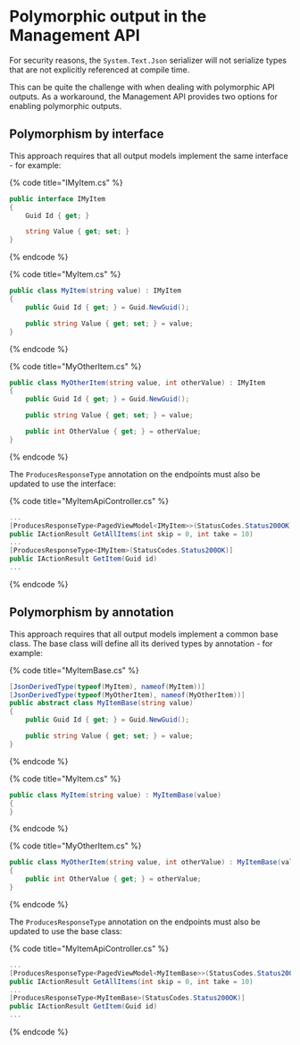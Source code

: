 ﻿---
description: How to support polymorphic outputs from custom Management APIs.
---

# Polymorphic output in the Management API

For security reasons, the `System.Text.Json` serializer will not serialize types that are not explicitly referenced at compile time.

This can be quite the challenge with when dealing with polymorphic API outputs. As a workaround, the Management API provides two options for enabling polymorphic outputs.

## Polymorphism by interface

This approach requires that all output models implement the same interface - for example:

{% code title="IMyItem.cs" %}
```csharp
public interface IMyItem
{
    Guid Id { get; }

    string Value { get; set; }
}
```
{% endcode %}

{% code title="MyItem.cs" %}
```csharp
public class MyItem(string value) : IMyItem
{
    public Guid Id { get; } = Guid.NewGuid();

    public string Value { get; set; } = value;
}
```
{% endcode %}

{% code title="MyOtherItem.cs" %}
```csharp
public class MyOtherItem(string value, int otherValue) : IMyItem
{
    public Guid Id { get; } = Guid.NewGuid();

    public string Value { get; set; } = value;

    public int OtherValue { get; } = otherValue;
}
```
{% endcode %}

The `ProducesResponseType` annotation on the endpoints must also be updated to use the interface:

{% code title="MyItemApiController.cs" %}
```csharp
...
[ProducesResponseType<PagedViewModel<IMyItem>>(StatusCodes.Status200OK)]
public IActionResult GetAllItems(int skip = 0, int take = 10)
...
[ProducesResponseType<IMyItem>(StatusCodes.Status200OK)]
public IActionResult GetItem(Guid id)
...
```
{% endcode %}

## Polymorphism by annotation

This approach requires that all output models implement a common base class. The base class will define all its derived types by annotation - for example:

{% code title="MyItemBase.cs" %}
```csharp
[JsonDerivedType(typeof(MyItem), nameof(MyItem))]
[JsonDerivedType(typeof(MyOtherItem), nameof(MyOtherItem))]
public abstract class MyItemBase(string value)
{
    public Guid Id { get; } = Guid.NewGuid();

    public string Value { get; set; } = value;
}
```
{% endcode %}

{% code title="MyItem.cs" %}
```csharp
public class MyItem(string value) : MyItemBase(value)
{
}

```
{% endcode %}

{% code title="MyOtherItem.cs" %}
```csharp
public class MyOtherItem(string value, int otherValue) : MyItemBase(value)
{
    public int OtherValue { get; } = otherValue;
}

```
{% endcode %}

The `ProducesResponseType` annotation on the endpoints must also be updated to use the base class:


{% code title="MyItemApiController.cs" %}
```csharp
...
[ProducesResponseType<PagedViewModel<MyItemBase>>(StatusCodes.Status200OK)]
public IActionResult GetAllItems(int skip = 0, int take = 10)
...
[ProducesResponseType<MyItemBase>(StatusCodes.Status200OK)]
public IActionResult GetItem(Guid id)
...
```
{% endcode %}
